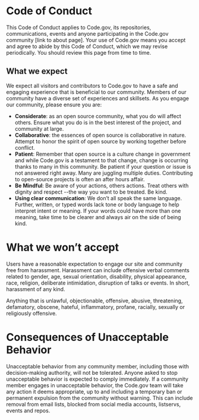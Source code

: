 # Code of Conduct

This Code of Conduct applies to Code.gov, its repositories, communications, events and anyone participating in the Code.gov community [link to about page]. Your use of Code.gov means you accept and agree to abide by this Code of Conduct, which we may revise periodically. You should review this page from time to time.

## What we expect

We expect all visitors and contributors to Code.gov to have a safe and engaging experience that is beneficial to our community. Members of our community have a diverse set of experiences and skillsets. As you engage our community, please ensure you are:

- __Considerate__: as an open source community, what you do will affect others. Ensure what you do is in the best interest of the project, and community at large.
- __Collaborative__: the essences of open source is collaborative in nature. Attempt to honor the spirit of open source by working together before conflict.
- __Patient__: Remember that open source is a culture change in government and while Code.gov is a testament to that change, change is occurring thanks to many in this community. Be patient if your question or issue is not answered right away. Many are juggling multiple duties. Contributing to open-source projects is often an after hours affair.
- __Be Mindful__: Be aware of your actions, others actions. Treat others with dignity and respect --the way you want to be treated. Be kind.
- __Using clear communication__: We don’t all speak the same language. Further, written, or typed words lack tone or body language to help interpret intent or meaning. If your words could have more than one meaning, take time to be clearer and always air on the side of being kind.

# What we won’t accept

Users have a reasonable expectation to engage our site and community free from harassment. Harassment can include offensive verbal comments related to gender, age, sexual orientation, disability, physical appearance, race, religion, deliberate intimidation, disruption of talks or events. In short, harassment of any kind.

Anything that is unlawful, objectionable, offensive, abusive, threatening, defamatory, obscene, hateful, inflammatory, profane, racially, sexually or religiously offensive.

# Consequences of Unacceptable Behavior

Unacceptable behavior from any community member, including those with decision-making authority, will not be tolerated.
Anyone asked to stop unacceptable behavior is expected to comply immediately. If a community member engages in unacceptable behavior, the Code.gov team will take any action it deems appropriate, up to and including a temporary ban or permanent expulsion from the community without warning. This can include removal from email lists, blocked from social media accounts, listservs, events and repos.
